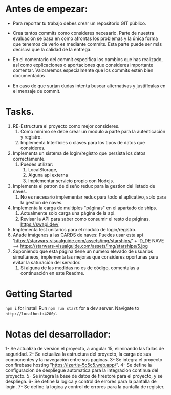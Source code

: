 # Antes de empezar:
- Para reportar tu trabajo debes crear un repositorio GIT público.

- Crea tantos commits como consideres necesario. Parte de nuestra evaluación se basa en como afrontas los problemas y la única forma que tenemos de verlo es mediante commits. Esta parte puede ser más decisiva que la calidad de la entrega.
- En el comentario del commit especifica los cambios que has realizado, así como explicaciones o aportaciones que consideres importante comentar. Valoraremos especialmente que los commits estén bien documentados
- En caso de que surjan dudas intenta buscar alternativas y justifícalas en el mensaje de commit.

# Tasks.

1.  RE-Estructura el proyecto como mejor consideres. 
    1.  Como mínimo se debe crear un modulo a parte para la autenticación y registro.
    2.  Implementa Interficies  o clases  para los tipos de datos que consideres.
2. Implementa un sistema de login/registro que persista los datos correctamente.
   1. Puedes utilizar:
      1. LocalStorage, 
      2. Alguna api externa
      3. Implementar servicio propio con Nodejs.
3. Implementa el patron de diseño redux para la gestion del listado de naves.
   1. No es necesario implementar redux para todo el aplicativo, solo para la gestión de naves.
4.  Implementa la carga de multiples "páginas" en el apartado de ships.
    1.   Actualmente solo carga una página de la api.
    2.   Revisar la API para saber como consumir el resto de páginas. https://swapi.dev/
5.  Implementa test unitarios para el modulo de login/registro.
6.  Añade imágenes a las CARDS de naves: Puedes usar esta api  'https://starwars-visualguide.com/assets/img/starships/' + ID_DE NAVE -->  https://starwars-visualguide.com/assets/img/starships/5.jpg
7.  Suponiendo que esta página tiene un numero elevado de usuarios simultáneos, implementa las mejoras que consideres oportunas para evitar la saturación del servidor.
    1.  Si alguna de las medidas no es de código, comentalas a continuación en este Readme.


# Getting Started 

`npm i`  for install
Run `npm run start` for a dev server. 
Navigate to `http://localhost:4200/`.

# Notas del desarrollador:

1- Se actualiza de version el proyecto, a angular 15, eliminando las fallas de seguridad.
2- Se actualiza la estructura del proyecto, la carga de sus componentes y la navegación entre sus paginas.
3- Se integra el proyecto con firebase hosting "https://izertis-5c5c5.web.app/".
4- Se define la configuracion de despliegue automatica para la integracion continua del proyecto.
5- Se integra la base de datos de firestore para el proyecto, y se despliega.
6- Se define la logica y control de errores para la pantalla de login.
7- Se define la logica y control de errores para la pantalla de register.
